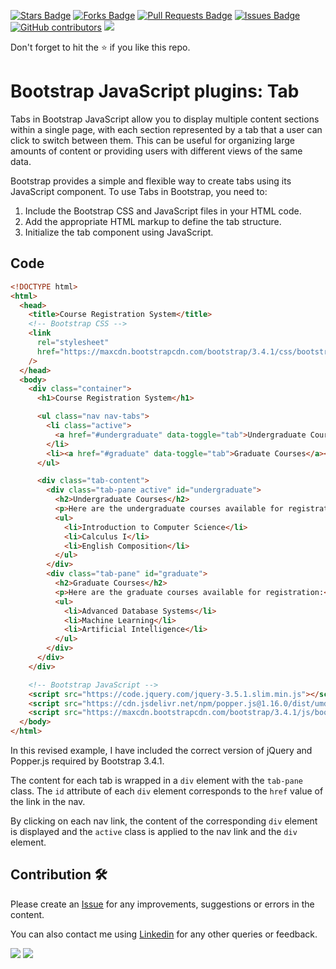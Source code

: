 <a href="https://github.com/drshahizan/learn-php/stargazers"><img src="https://img.shields.io/github/stars/drshahizan/learn-php" alt="Stars Badge"/></a>
<a href="https://github.com/drshahizan/learn-php/network/members"><img src="https://img.shields.io/github/forks/drshahizan/learn-php" alt="Forks Badge"/></a>
<a href="https://github.com/drshahizan/learn-php/pulls"><img src="https://img.shields.io/github/issues-pr/drshahizan/learn-php" alt="Pull Requests Badge"/></a>
<a href="https://github.com/drshahizan/learn-php/issues"><img src="https://img.shields.io/github/issues/drshahizan/learn-php" alt="Issues Badge"/></a>
<a href="https://github.com/drshahizan/learn-php/graphs/contributors"><img alt="GitHub contributors" src="https://img.shields.io/github/contributors/drshahizan/learn-php?color=2b9348"></a>
![](https://visitor-badge.glitch.me/badge?page_id=drshahizan/learn-php)

Don't forget to hit the :star: if you like this repo.

# Bootstrap JavaScript plugins: Tab

Tabs in Bootstrap JavaScript allow you to display multiple content sections within a single page, with each section represented by a tab that a user can click to switch between them. This can be useful for organizing large amounts of content or providing users with different views of the same data.

Bootstrap provides a simple and flexible way to create tabs using its JavaScript component. To use Tabs in Bootstrap, you need to:

1. Include the Bootstrap CSS and JavaScript files in your HTML code.
2. Add the appropriate HTML markup to define the tab structure.
3. Initialize the tab component using JavaScript.

## Code

```html
<!DOCTYPE html>
<html>
  <head>
    <title>Course Registration System</title>
    <!-- Bootstrap CSS -->
    <link
      rel="stylesheet"
      href="https://maxcdn.bootstrapcdn.com/bootstrap/3.4.1/css/bootstrap.min.css"
    />
  </head>
  <body>
    <div class="container">
      <h1>Course Registration System</h1>

      <ul class="nav nav-tabs">
        <li class="active">
          <a href="#undergraduate" data-toggle="tab">Undergraduate Courses</a>
        </li>
        <li><a href="#graduate" data-toggle="tab">Graduate Courses</a></li>
      </ul>

      <div class="tab-content">
        <div class="tab-pane active" id="undergraduate">
          <h2>Undergraduate Courses</h2>
          <p>Here are the undergraduate courses available for registration:</p>
          <ul>
            <li>Introduction to Computer Science</li>
            <li>Calculus I</li>
            <li>English Composition</li>
          </ul>
        </div>
        <div class="tab-pane" id="graduate">
          <h2>Graduate Courses</h2>
          <p>Here are the graduate courses available for registration:</p>
          <ul>
            <li>Advanced Database Systems</li>
            <li>Machine Learning</li>
            <li>Artificial Intelligence</li>
          </ul>
        </div>
      </div>
    </div>

    <!-- Bootstrap JavaScript -->
    <script src="https://code.jquery.com/jquery-3.5.1.slim.min.js"></script>
    <script src="https://cdn.jsdelivr.net/npm/popper.js@1.16.0/dist/umd/popper.min.js"></script>
    <script src="https://maxcdn.bootstrapcdn.com/bootstrap/3.4.1/js/bootstrap.min.js"></script>
  </body>
</html>

```

In this revised example, I have included the correct version of jQuery and Popper.js required by Bootstrap 3.4.1. 

The content for each tab is wrapped in a `div` element with the `tab-pane` class. The `id` attribute of each `div` element corresponds to the `href` value of the link in the nav. 

By clicking on each nav link, the content of the corresponding `div` element is displayed and the `active` class is applied to the nav link and the `div` element.


## Contribution 🛠️
Please create an [Issue](https://github.com/drshahizan/learn-php/issues) for any improvements, suggestions or errors in the content.

You can also contact me using [Linkedin](https://www.linkedin.com/in/drshahizan/) for any other queries or feedback.

![](https://komarev.com/ghpvc/?username=drshahizan&label=Views&color=0e75b6&style=flat)
![](https://hit.yhype.me/github/profile?user_id=81284918)

